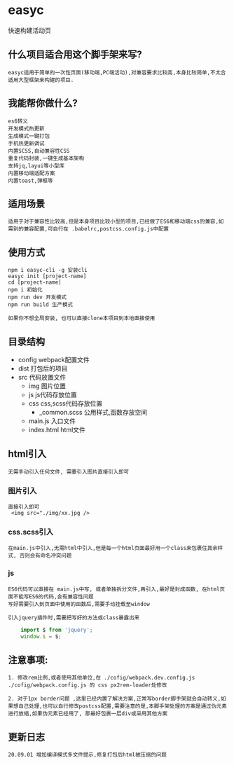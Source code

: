 # easyc
快速构建活动页


## 什么项目适合用这个脚手架来写?
    easyc适用于简单的一次性页面(移动端,PC端活动),对兼容要求比较高,本身比较简单,不太合适用大型框架来构建的项目.

## 我能帮你做什么?  

    es6转义  
    开发模式热更新
    生成模式一键打包
    手机热更新调试
    内置SCSS,自动兼容性CSS
    重复代码封装,一键生成基本架构
    支持jq,layui等小型库
    内置移动端适配方案
    内置toast,弹框等

## 适用场景
    适用于对于兼容性比较高,但是本身项目比较小型的项目,已经做了ES6和移动端css的兼容,如需别的兼容配置,可自行在 .babelrc,postcss.config.js中配置

## 使用方式 
    npm i easyc-cli -g 安装cli
    easyc init [project-name]
    cd [project-name]
    npm i 初始化
    npm run dev 开发模式 
    npm run build 生产模式 
    
    如果你不想全局安装, 也可以直接clone本项目到本地直接使用

## 目录结构

- config webpack配置文件
- dist 打包后的项目
- src 代码放置文件
    - img 图片位置
    - js js代码存放位置
    - css css,scss代码存放位置
        - _common.scss 公用样式,函数存放空间
    - main.js 入口文件 
    - index.html html文件
## html引入  
    无需手动引入任何文件, 需要引入图片直接引入即可

### 图片引入
    直接引入即可
     <img src="./img/xx.jpg />  

### css.scss引入 
    在main.js中引入,无需html中引入,但是每一个html页面最好用一个class来包裹住其余样式, 否则会有命名冲突问题

### js 
    ES6代码可以直接在 main.js中写, 或者单独拆分文件,再引入,最好是封成函数, 在html页面不能写ES6的代码,会有兼容性问题
    写好需要引入到页面中使用的函数后,需要手动挂载至window  

    引入jquery插件时,需要把写好的方法或class暴露出来

```js
    import $ from 'jquery';
    window.$ = $;
```
## 注意事项:

    1. 修改rem比例,或者使用其他单位,在 ./cofig/webpack.dev.config.js   ./cofig/webpack.config.js 的 css px2rem-loader处修改
    
    2. 对于1px border问题 ,这里已经内置了解决方案,正常写border脚手架就会自动转义,如果想自己处理,也可以自行修改postcss配置,需要注意的是,本脚手架处理的方案是通过伪元素进行放缩,如果伪元素已经用了, 那最好包裹一层div或采用其他方案


## 更新日志
    20.09.01 增加编译模式多文件提示,修复打包后html被压缩的问题
    


